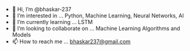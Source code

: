 - 👋 Hi, I’m @bhaskar-237
- 👀 I’m interested in ... Python, Machine Learning, Neural Networks, AI
- 🌱 I’m currently learning ... LSTM
- 💞️ I’m looking to collaborate on ... Machine Learning Algorithms and Models
- 📫 How to reach me ... bhaskar237@gmail.com

<!---
bhaskar-237/bhaskar-237 is a ✨ special ✨ repository because its `README.md` (this file) appears on your GitHub profile.
You can click the Preview link to take a look at your changes.
--->
